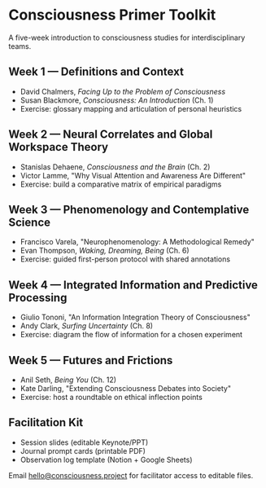 # Consciousness Primer Toolkit

A five-week introduction to consciousness studies for interdisciplinary teams.

## Week 1 — Definitions and Context
- David Chalmers, *Facing Up to the Problem of Consciousness*
- Susan Blackmore, *Consciousness: An Introduction* (Ch. 1)
- Exercise: glossary mapping and articulation of personal heuristics

## Week 2 — Neural Correlates and Global Workspace Theory
- Stanislas Dehaene, *Consciousness and the Brain* (Ch. 2)
- Victor Lamme, "Why Visual Attention and Awareness Are Different"
- Exercise: build a comparative matrix of empirical paradigms

## Week 3 — Phenomenology and Contemplative Science
- Francisco Varela, "Neurophenomenology: A Methodological Remedy"
- Evan Thompson, *Waking, Dreaming, Being* (Ch. 6)
- Exercise: guided first-person protocol with shared annotations

## Week 4 — Integrated Information and Predictive Processing
- Giulio Tononi, "An Information Integration Theory of Consciousness"
- Andy Clark, *Surfing Uncertainty* (Ch. 8)
- Exercise: diagram the flow of information for a chosen experiment

## Week 5 — Futures and Frictions
- Anil Seth, *Being You* (Ch. 12)
- Kate Darling, "Extending Consciousness Debates into Society"
- Exercise: host a roundtable on ethical inflection points

## Facilitation Kit
- Session slides (editable Keynote/PPT)
- Journal prompt cards (printable PDF)
- Observation log template (Notion + Google Sheets)

Email hello@consciousness.project for facilitator access to editable files.
